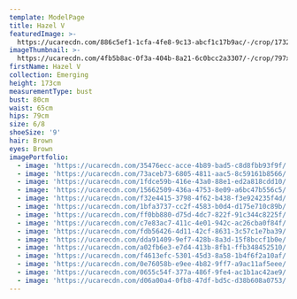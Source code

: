 ```yaml
---
template: ModelPage
title: Hazel V
featuredImage: >-
  https://ucarecdn.com/886c5ef1-1cfa-4fe8-9c13-abcf1c17b9ac/-/crop/1732x1022/0,835/-/preview/
imageThumbnail: >-
  https://ucarecdn.com/4fb5b8ac-0f3a-404b-8a21-6c0bcc2a3307/-/crop/797x902/412,158/-/preview/
firstName: Hazel V
collection: Emerging
height: 173cm
measurementType: bust
bust: 80cm
waist: 65cm
hips: 79cm
size: 6/8
shoeSize: '9'
hair: Brown
eyes: Brown
imagePortfolio:
  - image: 'https://ucarecdn.com/35476ecc-acce-4b89-bad5-c8d8fbb93f9f/'
  - image: 'https://ucarecdn.com/73aceb73-6805-4811-aac5-8c59161b8566/'
  - image: 'https://ucarecdn.com/1fdce59b-416e-43a0-88e1-ed2a818cdd10/'
  - image: 'https://ucarecdn.com/15662509-436a-4753-8e09-a6bc47b556c5/'
  - image: 'https://ucarecdn.com/f32e4415-3798-4f62-b438-f3e924235f4d/'
  - image: 'https://ucarecdn.com/1bfa3737-cc2f-4583-b0d4-d175e710c89b/'
  - image: 'https://ucarecdn.com/ff0bb880-d75d-4dc7-822f-91c344c8225f/'
  - image: 'https://ucarecdn.com/c7e83ac7-411c-4e01-942c-ac26cba0f84f/'
  - image: 'https://ucarecdn.com/fdb56426-4d11-42cf-8631-3c57c1e7ba39/'
  - image: 'https://ucarecdn.com/dda91409-9ef7-428b-8a3d-15f8bccf1b0e/'
  - image: 'https://ucarecdn.com/a02fb6e3-e7d4-413b-8fb1-ffb348452510/'
  - image: 'https://ucarecdn.com/f4613efc-5301-45d3-8a58-1b4f6f2a10af/'
  - image: 'https://ucarecdn.com/0e76058b-e9ee-4b82-9ff7-a9ac11af5eee/'
  - image: 'https://ucarecdn.com/0655c54f-377a-486f-9fe4-ac1b1ac42ae9/'
  - image: 'https://ucarecdn.com/d06a00a4-0fb8-47df-bd5c-d38b608a0753/'
---
```


